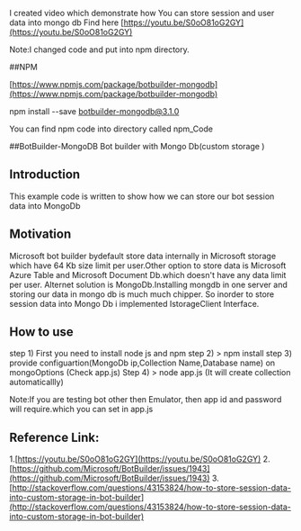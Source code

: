 I created video  which demonstrate how You can store session and user data into mongo db 
Find here [https://youtu.be/S0oO81oG2GY](https://youtu.be/S0oO81oG2GY)

Note:I changed code and put into npm directory.

##NPM

[https://www.npmjs.com/package/botbuilder-mongodb](https://www.npmjs.com/package/botbuilder-mongodb)

npm install --save botbuilder-mongodb@3.1.0

You can find npm code into directory called npm_Code

##BotBuilder-MongoDB
Bot builder with Mongo Db(custom storage )

## Introduction 
This example code is written to show how we can store our bot session data into MongoDb

## Motivation
Microsoft bot builder bydefault store data  internally in Microsoft storage which have 64 Kb size limit per user.Other option to store data is Microsoft Azure Table and Microsoft Document Db.which doesn't have any data limit per user.
Alternet solution is MongoDb.Installing mongdb in one server and storing our data in mongo db is much much chipper.
So inorder to store session data into Mongo Db i implemented IstorageClient Interface.


## How to use
step 1)   First you need to install node js and npm
step 2) > npm install 
step 3) provide configuartion(MongoDb ip,Collection Name,Database name) on mongoOptions (Check app.js)
Step 4) > node app.js (It will create collection automaticallly)

Note:If you are testing bot other then Emulator, then app id and password will require.which you can set in app.js


## Reference Link:
1.[https://youtu.be/S0oO81oG2GY](https://youtu.be/S0oO81oG2GY)
2. [https://github.com/Microsoft/BotBuilder/issues/1943](https://github.com/Microsoft/BotBuilder/issues/1943)
3. [http://stackoverflow.com/questions/43153824/how-to-store-session-data-into-custom-storage-in-bot-builder](http://stackoverflow.com/questions/43153824/how-to-store-session-data-into-custom-storage-in-bot-builder)

